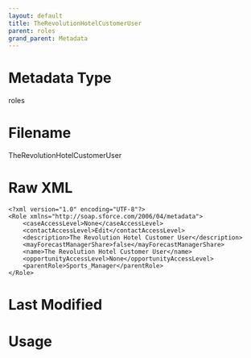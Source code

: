 ```yaml
---
layout: default
title: TheRevolutionHotelCustomerUser
parent: roles
grand_parent: Metadata
---
```

# Metadata Type
roles


# Filename 
TheRevolutionHotelCustomerUser


# Raw XML
```
<?xml version="1.0" encoding="UTF-8"?>
<Role xmlns="http://soap.sforce.com/2006/04/metadata">
    <caseAccessLevel>None</caseAccessLevel>
    <contactAccessLevel>Edit</contactAccessLevel>
    <description>The Revolution Hotel Customer User</description>
    <mayForecastManagerShare>false</mayForecastManagerShare>
    <name>The Revolution Hotel Customer User</name>
    <opportunityAccessLevel>None</opportunityAccessLevel>
    <parentRole>Sports_Manager</parentRole>
</Role>
```


# Last Modified


# Usage
